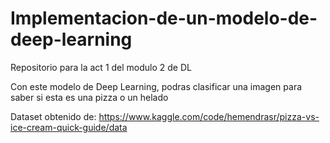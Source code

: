 # Implementacion-de-un-modelo-de-deep-learning
Repositorio para la act 1 del modulo 2 de DL

Con este modelo de Deep Learning, podras clasificar una imagen para saber si esta es una pizza o un helado

Dataset obtenido de: https://www.kaggle.com/code/hemendrasr/pizza-vs-ice-cream-quick-guide/data
